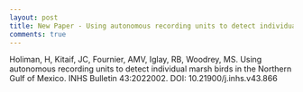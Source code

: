 ```yaml
---
layout: post
title: New Paper - Using autonomous recording units to detect individual marsh birds in the Northern Gulf of Mexico.
comments: true
---
```






Holiman, H, Kitaif, JC, Fournier, AMV, Iglay, RB, Woodrey, MS. Using autonomous recording units to detect individual marsh birds in the Northern Gulf of Mexico. INHS Bulletin 43:2022002. DOI: 10.21900/j.inhs.v43.866
